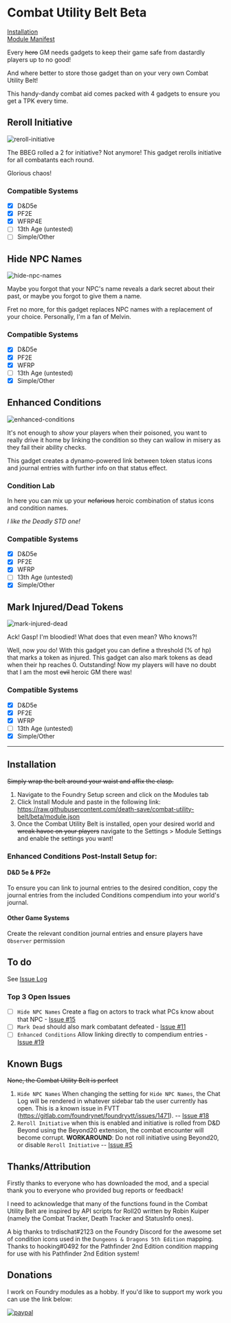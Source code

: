 # Combat Utility Belt **Beta**
[Installation](#Installation)    
[Module Manifest](https://raw.githubusercontent.com/death-save/combat-utility-belt/beta/module.json)

 Every ~~hero~~ GM needs gadgets to keep their game safe from dastardly players up to no good!

 And where better to store those gadget than on your very own Combat Utility Belt!

 This handy-dandy combat aid comes packed with 4 gadgets to ensure you get a TPK every time.

 ## Reroll Initiative

![reroll-initiative](https://github.com/death-save/media/blob/master/combat-utility-belt/reroll-initiative.gif)

 The BBEG rolled a 2 for initiative? Not anymore! This gadget rerolls initiative for all combatants each round.

 Glorious chaos!

 ### Compatible Systems

 - [X] D&D5e
 - [X] PF2E
 - [X] WFRP4E
 - [ ] 13th Age (untested)
 - [ ] Simple/Other

 ## Hide NPC Names

![hide-npc-names](https://github.com/death-save/media/blob/master/combat-utility-belt/hide-npc-names.gif)

 Maybe you forgot that your NPC's name reveals a dark secret about their past, or maybe you forgot to give them a name.

 Fret no more, for this gadget replaces NPC names with a replacement of your choice. Personally, I'm a fan of Melvin.

 ### Compatible Systems

 - [X] D&D5e
 - [X] PF2E
 - [X] WFRP
 - [ ] 13th Age (untested)
 - [X] Simple/Other

 ## Enhanced Conditions

 ![enhanced-conditions](https://github.com/death-save/media/blob/master/combat-utility-belt/enhanced-conditions.gif)

 It's not enough to *show* your players when their poisoned, you want to really drive it  home by linking the condition so they can wallow in misery as they fail their ability checks.

 This gadget creates a dynamo-powered link between token status icons and journal entries with further info on that status effect.

 ### Condition Lab

 In here you can mix up your ~~nefarious~~ heroic combination of status icons and condition names.

 *I like the Deadly STD one!*

 ### Compatible Systems

 - [X] D&D5e
 - [X] PF2E
 - [X] WFRP
 - [ ] 13th Age (untested)
 - [X] Simple/Other

 ## Mark Injured/Dead Tokens

![mark-injured-dead](https://github.com/death-save/media/blob/master/combat-utility-belt/mark-injured-dead.gif)

 Ack! Gasp! I'm bloodied! What does that even mean? Who knows?!

 Well, now *you* do! With this gadget you can define a threshold (% of hp) that marks a token as injured. This gadget can also mark tokens as dead when their hp reaches 0. Outstanding! Now my players will have no doubt that I am the most ~~evil~~ heroic GM there was!

 ### Compatible Systems

 - [X] D&D5e
 - [X] PF2E
 - [X] WFRP
 - [ ] 13th Age (untested)
 - [X] Simple/Other

 ---

 ## Installation

 ~~Simply wrap the belt around your waist and affix the clasp.~~

 1. Navigate to the Foundry Setup screen and click on the Modules tab
 2. Click Install Module and paste in the following link: https://raw.githubusercontent.com/death-save/combat-utility-belt/beta/module.json
 3. Once the Combat Utility Belt is installed, open your desired world and ~~wreak havoc on your players~~ navigate to the Settings > Module Settings and enable the settings you want!
 
 ### Enhanced Conditions Post-Install Setup for:
 #### D&D 5e & PF2e
 To ensure you can link to journal entries to the desired condition, copy the journal entries from the included Conditions compendium into your world's journal.
 
 #### Other Game Systems
Create the relevant condition journal entries and ensure players have `Observer` permission

 ## To do
 See [Issue Log](https://github.com/death-save/combat-utility-belt/issues) 
 
 ### Top 3 Open Issues
- [ ] `Hide NPC Names` Create a flag on actors to track what PCs know about that NPC - [Issue #15](https://github.com/death-save/combat-utility-belt/issues/15)
- [ ] `Mark Dead` should also mark combatant defeated - [Issue #11](https://github.com/death-save/combat-utility-belt/issues/11)
- [ ] `Enhanced Conditions` Allow linking directly to compendium entries - [Issue #19](https://github.com/death-save/combat-utility-belt/issues/19)

 ## Known Bugs
 ~~None, the Combat Utility Belt is perfect~~
1. `Hide NPC Names` When changing the setting for `Hide NPC Names`, the Chat Log will be rendered in whatever sidebar tab the user currently has open. This is a known issue in FVTT (https://gitlab.com/foundrynet/foundryvtt/issues/1471). -- [Issue #18](https://github.com/death-save/combat-utility-belt/issues/18)
2. `Reroll Initiative` when this is enabled and initiative is rolled from D&D Beyond using the Beyond20 extension, the combat encounter will become corrupt. **WORKAROUND**: Do not roll initiative using Beyond20, or disable `Reroll Initiative` -- [Issue #5](https://github.com/death-save/combat-utility-belt/issues/5)

## Thanks/Attribution
Firstly thanks to everyone who has downloaded the mod, and a special thank you to everyone who provided bug reports or feedback!

I need to acknowledge that many of the functions found in the Combat Utility Belt are inspired by API scripts for Roll20 written by Robin Kuiper (namely the Combat Tracker, Death Tracker and StatusInfo ones).

A big thanks to trdischat#2123 on the Foundry Discord for the awesome set of condition icons used in the `Dungeons & Dragons 5th Edition` mapping.
Thanks to hooking#0492 for the Pathfinder 2nd Edition condition mapping for use with his Pathfinder 2nd Edition system!

## Donations

I work on Foundry modules as a hobby. If you'd like to support my work you can use the link below:

[![paypal](https://www.paypalobjects.com/en_US/i/btn/btn_donateCC_LG.gif)](https://www.paypal.me/evanc)
